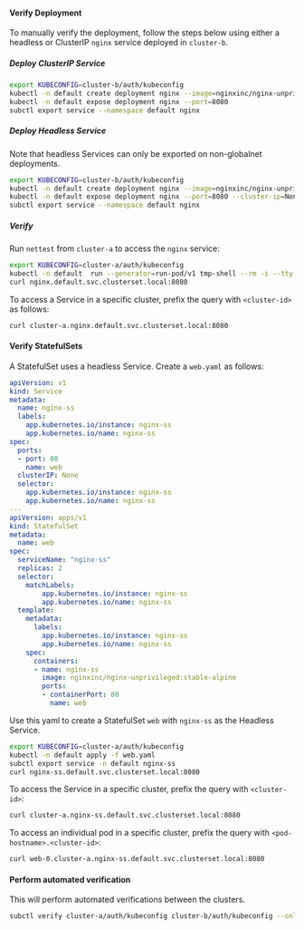 #### Verify Deployment

To manually verify the deployment, follow the steps below using either a headless or ClusterIP `nginx` service deployed in `cluster-b`.

##### Deploy ClusterIP Service

```bash
export KUBECONFIG=cluster-b/auth/kubeconfig
kubectl -n default create deployment nginx --image=nginxinc/nginx-unprivileged:stable-alpine
kubectl -n default expose deployment nginx --port=8080
subctl export service --namespace default nginx
```

##### Deploy Headless Service

Note that headless Services can only be exported on non-globalnet deployments.

```bash
export KUBECONFIG=cluster-b/auth/kubeconfig
kubectl -n default create deployment nginx --image=nginxinc/nginx-unprivileged:stable-alpine
kubectl -n default expose deployment nginx --port=8080 --cluster-ip=None
subctl export service --namespace default nginx
```

##### Verify

Run `nettest` from `cluster-a` to access the `nginx` service:

```bash
export KUBECONFIG=cluster-a/auth/kubeconfig
kubectl -n default  run --generator=run-pod/v1 tmp-shell --rm -i --tty --image quay.io/submariner/nettest -- /bin/bash
curl nginx.default.svc.clusterset.local:8080
```

To access a Service in a specific cluster, prefix the query with `<cluster-id>` as follows:

```bash
curl cluster-a.nginx.default.svc.clusterset.local:8080
```

#### Verify StatefulSets

A StatefulSet uses a headless Service. Create a `web.yaml` as follows:

```yaml
apiVersion: v1
kind: Service
metadata:
  name: nginx-ss
  labels:
    app.kubernetes.io/instance: nginx-ss
    app.kubernetes.io/name: nginx-ss
spec:
  ports:
  - port: 80
    name: web
  clusterIP: None
  selector:
    app.kubernetes.io/instance: nginx-ss
    app.kubernetes.io/name: nginx-ss
---
apiVersion: apps/v1
kind: StatefulSet
metadata:
  name: web
spec:
  serviceName: "nginx-ss"
  replicas: 2
  selector:
    matchLabels:
        app.kubernetes.io/instance: nginx-ss
        app.kubernetes.io/name: nginx-ss
  template:
    metadata:
      labels:
        app.kubernetes.io/instance: nginx-ss
        app.kubernetes.io/name: nginx-ss
    spec:
      containers:
      - name: nginx-ss
        image: nginxinc/nginx-unprivileged:stable-alpine
        ports:
        - containerPort: 80
          name: web
```

Use this yaml to create a StatefulSet `web` with `nginx-ss` as the Headless Service.

```bash
export KUBECONFIG=cluster-a/auth/kubeconfig
kubectl -n default apply -f web.yaml
subctl export service -n default nginx-ss
curl nginx-ss.default.svc.clusterset.local:8080
```

To access the Service in a specific cluster, prefix the query with `<cluster-id>`:

```bash
curl cluster-a.nginx-ss.default.svc.clusterset.local:8080
```

To access an individual pod in a specific cluster, prefix the query with `<pod-hostname>.<cluster-id>`:

```bash
curl web-0.cluster-a.nginx-ss.default.svc.clusterset.local:8080
```

#### Perform automated verification

This will perform automated verifications between the clusters.

```bash
subctl verify cluster-a/auth/kubeconfig cluster-b/auth/kubeconfig --only service-discovery,connectivity --verbose
```
